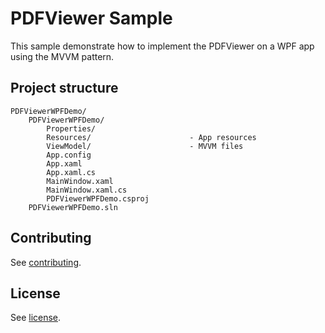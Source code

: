 # PDFViewer Sample

This sample demonstrate how to implement the PDFViewer on a WPF app using the MVVM pattern.

## Project structure
```
PDFViewerWPFDemo/
	PDFViewerWPFDemo/
		Properties/
		Resources/						- App resources
		ViewModel/						- MVVM files
		App.config
		App.xaml
		App.xaml.cs
		MainWindow.xaml
		MainWindow.xaml.cs
		PDFViewerWPFDemo.csproj
	PDFViewerWPFDemo.sln
```

## Contributing

See [contributing](./CONTRIBUTING.md).

## License

See [license](./LICENSE).